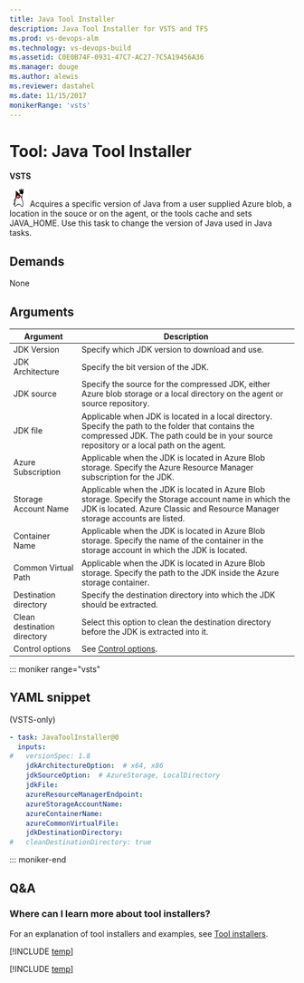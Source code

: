 ```yaml
---
title: Java Tool Installer
description: Java Tool Installer for VSTS and TFS 
ms.prod: vs-devops-alm
ms.technology: vs-devops-build
ms.assetid: C0E0B74F-0931-47C7-AC27-7C5A19456A36
ms.manager: douge
ms.author: alewis
ms.reviewer: dastahel
ms.date: 11/15/2017
monikerRange: 'vsts'
---
```



# Tool: Java Tool Installer

**VSTS**

![icon](_img/java.png) Acquires a specific version of Java from a user supplied Azure blob, a location in the souce or on the agent, or the tools cache and sets JAVA_HOME. Use this task to change the version of Java used in Java tasks.

## Demands

None

## Arguments

| Argument | Description |
|----------|-------------|
| JDK Version | Specify which JDK version to download and use. |
| JDK Architecture | Specify the bit version of the JDK. |
| JDK source | Specify the source for the compressed JDK, either Azure blob storage or a local directory on the agent or source repository. |
| JDK file | Applicable when JDK is located in a local directory. Specify the path to the folder that contains the compressed JDK. The path could be in your source repository or a local path on the agent.|
| Azure Subscription | Applicable when the JDK is located in Azure Blob storage. Specify the Azure Resource Manager subscription for the JDK.|
| Storage Account Name | Applicable when the JDK is located in Azure Blob storage. Specify the Storage account name in which the JDK is located. Azure Classic and Resource Manager storage accounts are listed. |
| Container Name | Applicable when the JDK is located in Azure Blob storage. Specify the name of the container in the storage account in which the JDK is located.|
| Common Virtual Path | Applicable when the JDK is located in Azure Blob storage. Specify the path to the JDK inside the Azure storage container. |
| Destination directory | Specify the destination directory into which the JDK should be extracted. |
| Clean destination directory | Select this option to clean the destination directory before the JDK is extracted into it. |
| Control options | See [Control options](../../concepts/process/tasks.md#controloptions). |

::: moniker range="vsts"

## YAML snippet

(VSTS-only)

```YAML
- task: JavaToolInstaller@0
  inputs:
#   versionSpec: 1.8
    jdkArchitectureOption:  # x64, x86
    jdkSourceOption:  # AzureStorage, LocalDirectory
    jdkFile:
    azureResourceManagerEndpoint:
    azureStorageAccountName:
    azureContainerName:
    azureCommonVirtualFile:
    jdkDestinationDirectory:
#   cleanDestinationDirectory: true
```

::: moniker-end

## Q&A
<!-- BEGINSECTION class="md-qanda" -->

### Where can I learn more about tool installers?

For an explanation of tool installers and examples, see [Tool installers](../../concepts/process/tasks.md#tool-installers).

[!INCLUDE [temp](../../_shared/qa-agents.md)]

[!INCLUDE [temp](../../_shared/qa-versions.md)]

<!-- ENDSECTION -->
